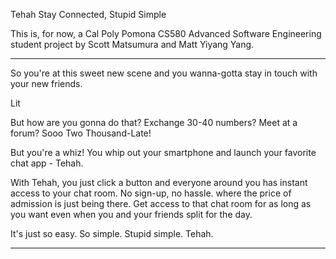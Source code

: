 Tehah
Stay Connected, Stupid Simple

This is, for now, a Cal Poly Pomona CS580 Advanced Software Engineering student project by Scott Matsumura and Matt Yiyang Yang.

****

So you're at this sweet new scene and you wanna-gotta stay in touch with your new friends.

Lit

But how are you gonna do that? Exchange 30-40 numbers? Meet at a forum? Sooo Two Thousand-Late!


But you're a whiz! You whip out your smartphone and launch your favorite chat app - Tehah.

With Tehah, you just click a button and everyone around you has instant access to your chat room. No sign-up, no hassle. where the price of admission is just being there. Get access to that chat room for as long as you want even when you and your friends split for the day.


It's just so easy. So simple. Stupid simple. Tehah.

****